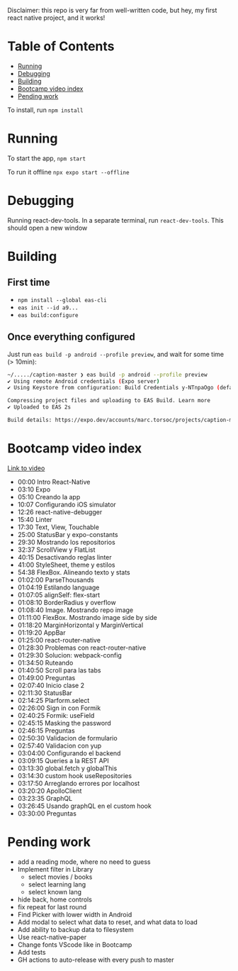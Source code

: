 Disclaimer: this repo is very far from well-written code, but hey, my first react native project, and it works!

# Table of Contents

- [Running](#running)
- [Debugging](#debugging)
- [Building](#building)
- [Bootcamp video index](#bootcamp-video-index)
- [Pending work](#pending-work)

To install, run `npm install`

# Running

To start the app, `npm start`

To run it offline `npx expo start --offline`

# Debugging
Running react-dev-tools. In a separate terminal, run `react-dev-tools`. This should open a new window

# Building

## First time

* `npm install --global eas-cli`
* `eas init --id a9...`
* `eas build:configure`

## Once everything configured

Just run `eas build -p android --profile preview`, and wait for some time (> 10min):
```bash
~/...../caption-master ❯ eas build -p android --profile preview
✔ Using remote Android credentials (Expo server)
✔ Using Keystore from configuration: Build Credentials y-NTnpaOgo (default)

Compressing project files and uploading to EAS Build. Learn more
✔ Uploaded to EAS 2s

Build details: https://expo.dev/accounts/marc.torsoc/projects/caption-master/builds/cb2dfa67-5f3e-4b45-afd6-6afcbc8ecfc0
```

# Bootcamp video index

[Link to video](https://www.youtube.com/watch?v=qi87b6VcIHY)

- 00:00 Intro React-Native
- 03:10 Expo
- 05:10 Creando la app
- 10:07 Configurando iOS simulator
- 12:26 react-native-debugger
- 15:40 Linter
- 17:30 Text, View, Touchable
- 25:00 StatusBar y expo-constants
- 29:30 Mostrando los repositorios
- 32:37 ScrollView y FlatList
- 40:15 Desactivando reglas linter
- 41:00 StyleSheet, theme y estilos
- 54:38 FlexBox. Alineando texto y stats
- 01:02:00 ParseThousands
- 01:04:19 Estilando language
- 01:07:05 alignSelf: flex-start
- 01:08:10 BorderRadius y overflow
- 01:08:40 Image. Mostrando repo image
- 01:11:00 FlexBox. Mostrando image side by side
- 01:18:20 MarginHorizontal y MarginVertical
- 01:19:20 AppBar
- 01:25:00 react-router-native
- 01:28:30 Problemas con react-router-native
- 01:29:30 Solucion: webpack-config
- 01:34:50 Ruteando
- 01:40:50 Scroll para las tabs
- 01:49:00 Preguntas
- 02:07:40 Inicio clase 2
- 02:11:30 StatusBar
- 02:14:25 Plarform.select
- 02:26:00 Sign in con Formik
- 02:40:25 Formik: useField
- 02:45:15 Masking the password
- 02:46:15 Preguntas
- 02:50:30 Validacion de formulario
- 02:57:40 Validacion con yup
- 03:04:00 Configurando el backend
- 03:09:15 Queries a la REST API
- 03:13:30 global.fetch y globalThis
- 03:14:30 custom hook useRepositories
- 03:17:50 Arreglando errores por localhost
- 03:20:20 ApolloClient
- 03:23:35 GraphQL
- 03:26:45 Usando graphQL en el custom hook
- 03:30:00 Preguntas

# Pending work

- add a reading mode, where no need to guess
- Implement filter in Library
    - select movies / books
    - select learning lang
    - select known lang
- hide back, home controls
- fix repeat for last round 
- Find Picker with lower width in Android
- Add modal to select what data to reset, and what data to load
- Add ability to backup data to filesystem
- Use react-native-paper
- Change fonts VScode like in Bootcamp
- Add tests
- GH actions to auto-release with every push to master

